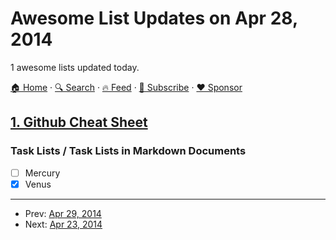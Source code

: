 # Awesome List Updates on Apr 28, 2014

1 awesome lists updated today.

[🏠 Home](/README.md) · [🔍 Search](https://www.trackawesomelist.com/search/) · [🔥 Feed](https://www.trackawesomelist.com/rss.xml) · [📮 Subscribe](https://trackawesomelist.us17.list-manage.com/subscribe?u=d2f0117aa829c83a63ec63c2f&id=36a103854c) · [❤️  Sponsor](https://github.com/sponsors/theowenyoung)



## [1. Github Cheat Sheet](/content/tiimgreen/github-cheat-sheet/README.md)

### Task Lists / Task Lists in Markdown Documents

*   [ ] Mercury
*   [x] Venus

---

- Prev: [Apr 29, 2014](/content/2014/04/29/README.md)
- Next: [Apr 23, 2014](/content/2014/04/23/README.md)